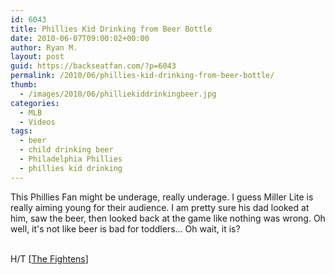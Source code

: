 ```yaml
---
id: 6043
title: Phillies Kid Drinking from Beer Bottle
date: 2010-06-07T09:00:02+00:00
author: Ryan M.
layout: post
guid: https://backseatfan.com/?p=6043
permalink: /2010/06/phillies-kid-drinking-from-beer-bottle/
thumb:
  - /images/2010/06/philliekiddrinkingbeer.jpg
categories:
  - MLB
  - Videos
tags:
  - beer
  - child drinking beer
  - Philadelphia Phillies
  - phillies kid drinking
---
```


<div class="entry">
  <p>
    This Phillies Fan might be underage, really underage. I guess Miller Lite is really aiming young for their audience. I am pretty sure his dad looked at him, saw the beer, then looked back at the game like nothing was wrong. Oh well, it's not like beer is bad for toddlers&#8230; Oh wait, it is?
  </p>

  <p>
    <br /> H/T [<a href="http://www.thefightins.com/meechone/anybody-wanna-see-a-little-kid-drinking-beer-at-citizens-bank-park/">The Fightens</a>]
  </p>
</div>
